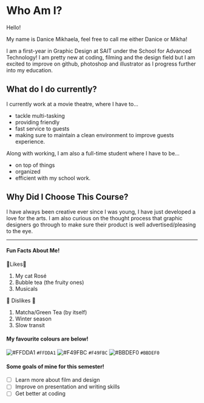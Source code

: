 <h1> Who Am I? </h1>
<p>Hello!</p>
<p>My name is Danice Mikhaela, feel free to call me either Danice or Mikha!</p>
<p>I am a first-year in Graphic Design at SAIT under the School for Advanced Technology! I am pretty new at coding, filming and the design field but I am excited to improve on github, photoshop and illustrator as I progress further into my education.</p>

<h2> What do I do currently? </h2>
<p>I currently work at a movie theatre, where I have to...</p>

- tackle multi-tasking
- providing friendly 
- fast service to guests
- making sure to maintain a clean environment to improve guests experience. 

<p>Along with working, I am also a full-time student where I have to be...</p>

- on top of things
- organized
- efficient with my school work.

<h2> Why Did I Choose This Course? </h2>
<p> I have always been creative ever since I was young, I have just developed a love for the arts. I am also curious on the thought process that graphic designers go through to make sure their product is well advertised/pleasing to the eye.</p>

--------------------
<h4> Fun Facts About Me! </h4>

💛Likes💛

1. My cat Rosé
2. Bubble tea (the fruity ones)
3. Musicals 

:black_heart: Dislikes :black_heart:

1. Matcha/Green Tea (by itself)
2. Winter season
3. Slow transit

<h4> My favourite colours are below! </h4>

![#FFDDA1](https://placehold.co/15x15/FFDDA1/FFDDA1.png) `#FFDDA1`
![#F49FBC](https://placehold.co/15x15/F49FBC/F49FBC.png) `#F49FBC`
![#BBDEF0](https://placehold.co/15x15/BBDEF0/BBDEF0.png) `#BBDEF0`

<h4> Some goals of mine for this semester! </h4>

- [ ] Learn more about film and design
- [ ] Improve on presentation and writing skills
- [ ] Get better at coding
